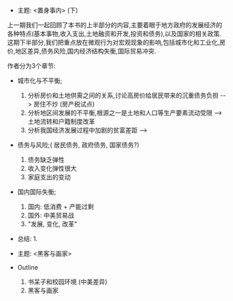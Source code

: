 * 主题: <置身事内> (下)

上一期我们一起回顾了本书的上半部分的内容,主要着眼于地方政府的发展经济的各种特点(基本事物,收入支出,土地融资和开发,投资和债务),以及国家的相关政策. 
这期下半部分,我们把重点放在微观行为对宏观现象的影响,包括城市化和工业化,房价,地区差异,债务风险,国内经济结构失衡,国际贸易冲突.

作者分为3个章节:
* 城市化与不平衡;
    1. 分析房价和土地供需之间的关系,讨论高房价给居民带来的沉重债务负担 --> 房住不炒 (房产税试点)
    2. 分析地区间发展的不平衡,根源之一是土地和人口等生产要素流动受限 -->土地流转和户籍制度改革
    3. 分析我国经济发展过程中加剧的贫富差距 --> 


* 债务与风险;( 居民债务, 政府债务, 国家债务?)
    1. 债务缺乏弹性
    2. 收入变化弹性很大
    3. 家庭支出的变动

* 国内国际失衡;
    1. 国内: 低消费 + 产能过剩
    2. 国外: 中美贸易战
    3. "发展, 变化, 改革"

* 总结: 
    1.


* 主题: <黑客与画家>

* Outline   
    1. 书呆子和校园环境 (中美差异)
    2. 黑客与画家
